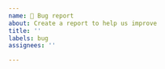 ```yaml
---
name: 🐛 Bug report
about: Create a report to help us improve
title: ''
labels: bug
assignees: ''

---
```


<!--

  👋 Hi there!
  Thanks for using gracidea and helping us to improve!

  Please:
    - Check you're not duplicating an existing issue
    - Provide a clear and concise description along with reproduction steps
    - To request help, please use discussions instead of issues

-->